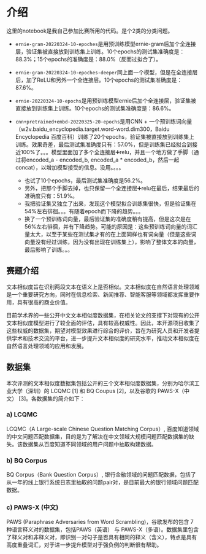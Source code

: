 # 介绍

这里的notebook是我自己参加比赛所用的代码。是个2类的分类问题。

- `ernie-gram-20220324-10-epoches`是用预训练模型ernie-gram后加个全连接层，验证集被直接放到训练集上训练。10个epochs的测试集准确度是：88.3%；15个epochs的准确度是：88.0%（反而过拟合了）。

- `ernie-gram-20220324-10-epoches-deeper`同上面一个模型，但是在全连接层后，加了ReLU和另外一个全连接层。10个epochs的测试集准确度是：87.6%。

- `ernie-20220324-10-epochs`是用预训练模型ernie后加个全连接层，验证集被直接放到训练集上训练。10个epochs的测试集准确度是：86.6%。

- `cnn+pretrained+embd-20220325-20-epochs`是用CNN + 一个预训练词向量（w2v.baidu_encyclopedia.target.word-word.dim300，Baidu Encyclopedia 百度百科）训练了20个epochs，验证集被直接放到训练集上训练。效果奇差，最后测试集准确度只有：57.0%，但是训练集已经拟合到接近100%了。。。模型里面加了多个全连接层➕relu，并且一个地方做了手脚（通过将encoded_a - encoded_b, encoded_a * encoded_b，然后一起concat），以增加模型接受的信息。没用。。。。
	- 也试了10个epochs，最后测试集准确度是56.2%。
	- 另外，把那个手脚去掉，也只保留一个全连接层➕relu在最后，结果最后的准确度只有：51.9%。
	- 我把验证集又独立了出来，发现这个模型拟合训练集很快，但是验证集在54%左右徘徊。。。有随着epoch而下降的趋势。。。
	- 换了一个预训练词向量，最后验证集的准确度稍有提高，但是这次是在56%左右徘徊，并有下降趋势。可能的原因是：这些预训练词向量的词汇量太大，以至于某些在测试集才有的在上面同样也有词向量（但是这些词向量没有经过训练，因为没有出现在训练集上），影响了整体文本的向量，最后影响了训练。。。




## 赛题介绍

文本相似度旨在识别两段文本在语义上是否相似。文本相似度在自然语言处理领域是一个重要研究方向，同时在信息检索、新闻推荐、智能客服等领域都发挥重要作用，具有很高的商业价值。

目前学术界的一些公开中文文本相似度数据集，在相关论文的支撑下对现有的公开文本相似度模型进行了较全面的评估，具有较高权威性。因此，本开源项目收集了这些权威的数据集，期望对模型效果进行综合的评价，旨在为研究人员和开发者提供学术和技术交流的平台，进一步提升文本相似度的研究水平，推动文本相似度在自然语言处理领域的应用和发展。

## 数据集

本次评测的文本相似度数据集包括公开的三个文本相似度数据集，分别为哈尔滨工业大学（深圳）的 LCQMC [1] 和 BQ Coupus [2]，以及谷歌的 PAWS-X（中文） [3]。各数据集的简介如下：

### a) LCQMC

LCQMC（A Large-scale Chinese Question Matching Corpus）, 百度知道领域的中文问题匹配数据集，目的是为了解决在中文领域大规模问题匹配数据集的缺失。该数据集从百度知道不同领域的用户问题中抽取构建数据。

### b) BQ Corpus

BQ Corpus（Bank Question Corpus）, 银行金融领域的问题匹配数据，包括了从一年的线上银行系统日志里抽取的问题pair对，是目前最大的银行领域问题匹配数据。

### c) PAWS-X (中文)

PAWS (Paraphrase Adversaries from Word Scrambling)，谷歌发布的包含 7 种语言释义对的数据集，包括PAWS（英语） 与 PAWS-X（多语）。数据集里包含了释义对和非释义对，即识别一对句子是否具有相同的释义（含义），特点是具有高度重叠词汇，对于进一步提升模型对于强负例的判断很有帮助。

